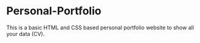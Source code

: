# Personal-Portfolio
This is a basic HTML and CSS based personal portfolio website to show all your data (CV).
